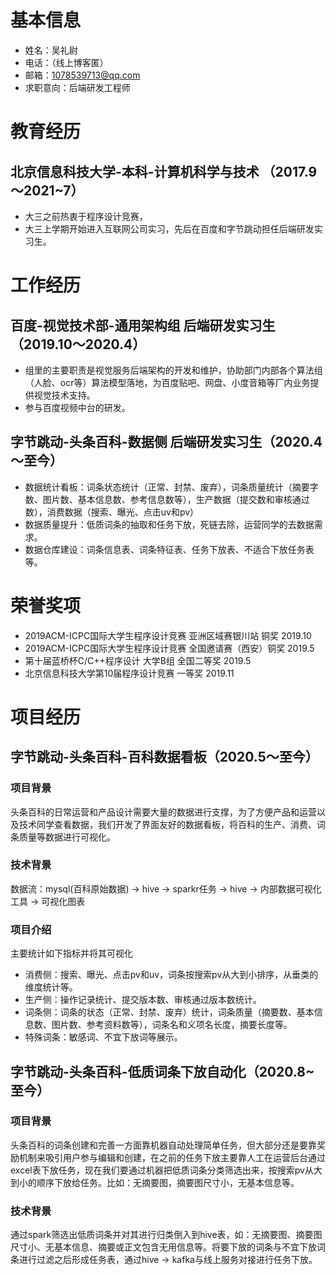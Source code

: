 # 基本信息

- 姓名：吴礼尉
- 电话：（线上博客匿）
- 邮箱：1078539713@qq.com
- 求职意向：后端研发工程师

# 教育经历

## 北京信息科技大学-本科-计算机科学与技术 （2017.9～2021~7）

- 大三之前热衷于程序设计竞赛，
- 大三上学期开始进入互联网公司实习，先后在百度和字节跳动担任后端研发实习生。

# 工作经历

## 百度-视觉技术部-通用架构组 后端研发实习生（2019.10～2020.4）

- 组里的主要职责是视觉服务后端架构的开发和维护，协助部门内部各个算法组（人脸、ocr等）算法模型落地，为百度贴吧、网盘、小度音箱等厂内业务提供视觉技术支持。
- 参与百度视频中台的研发。

## 字节跳动-头条百科-数据侧 后端研发实习生（2020.4～至今）

- 数据统计看板：词条状态统计（正常、封禁、废弃），词条质量统计（摘要字数、图片数、基本信息数、参考信息数等），生产数据（提交数和审核通过数），消费数据（搜索、曝光、点击uv和pv）
- 数据质量提升：低质词条的抽取和任务下放，死链去除，运营同学的去数据需求。
- 数据仓库建设：词条信息表、词条特征表、任务下放表、不适合下放任务表等。

# 荣誉奖项

- 2019ACM-ICPC国际大学生程序设计竞赛 亚洲区域赛银川站 铜奖 2019.10
- 2019ACM-ICPC国际大学生程序设计竞赛 全国邀请赛（西安）铜奖 2019.5
- 第十届蓝桥杯C/C++程序设计 大学B组 全国二等奖 2019.5
- 北京信息科技大学第10届程序设计竞赛 一等奖 2019.11

# 项目经历

## 字节跳动-头条百科-百科数据看板（2020.5～至今）

### 项目背景

头条百科的日常运营和产品设计需要大量的数据进行支撑，为了方便产品和运营以及技术同学查看数据，我们开发了界面友好的数据看板，将百科的生产、消费、词条质量等数据进行可视化。

### 技术背景

数据流：mysql(百科原始数据) -> hive -> sparkr任务 -> hive -> 内部数据可视化工具 -> 可视化图表

### 项目介绍

主要统计如下指标并将其可视化

- 消费侧：搜索、曝光、点击pv和uv，词条按搜索pv从大到小排序，从垂类的维度统计等。
- 生产侧：操作记录统计、提交版本数、审核通过版本数统计。
- 词条侧：词条的状态（正常、封禁、废弃）统计，词条质量（摘要数、基本信息数、图片数、参考资料数等），词条名和义项名长度，摘要长度等。
- 特殊词条：敏感词、不宜下放词等展示。

## 字节跳动-头条百科-低质词条下放自动化（2020.8~至今）

### 项目背景

头条百科的词条创建和完善一方面靠机器自动处理简单任务，但大部分还是要靠奖励机制来吸引用户参与编辑和创建，在之前的任务下放主要靠人工在运营后台通过excel表下放任务，现在我们要通过机器把低质词条分类筛选出来，按搜索pv从大到小的顺序下放给任务。比如：无摘要图，摘要图尺寸小，无基本信息等。

### 技术背景

通过spark筛选出低质词条并对其进行归类倒入到hive表，如：无摘要图、摘要图尺寸小、无基本信息、摘要或正文包含无用信息等。将要下放的词条与不宜下放词条进行过滤之后形成任务表，通过hive -> kafka与线上服务对接进行任务下放。




